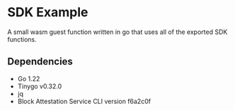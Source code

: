 # SDK Example

A small wasm guest function written in go that uses all of the exported SDK 
functions.

## Dependencies

- Go 1.22
- Tinygo v0.32.0
- jq
- Block Attestation Service CLI version f6a2c0f

